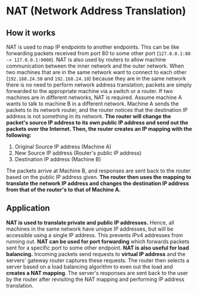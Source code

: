 # NAT (Network Address Translation)

## How it works
NAT is used to map IP endpoints to another endpoints. This can be like forwarding packets received from port 80 to some other port (`127.0.0.1:80 -> 127.0.0.1:9000`). NAT is also used by routers to allow machine communication between the inner network and the outer network. When two machines that are in the same network want to connect to each other (`192.168.24.50` and `192.168.24.10`) because they are in the same network there is no need to perform network address translation; packets are simply forwarded to the appropriate machine via a switch or a router. If two machines are in different networks, NAT is required. Assume machine A wants to talk to machine B in a different network. Machine A sends the packets to its network router, and the router notices that the destination IP address is not something in its network. **The router will change the packet's source IP address to its own public IP address and send out the packets over the Internet. Then, the router creates an IP mapping with the following:**
1. Original Source IP address (Machine A)
2. New Source IP address (Router's public IP address)
3. Destination IP address (Machine B)

The packets arrive at Machine B, and responses are sent back to the router based on the public IP address given. **The router then uses the mapping to translate the network IP address and changes the destination IP address from that of the router's to that of Machine A.**

## Application
**NAT is used to translate private and public IP addresses.** Hence, all machines in the same network have unique IP addresses, but will be accessible using a single IP address. This prevents IPv4 addresses from running out. **NAT can be used for port forwarding** which forwards packets sent for a specific port to some other endpoint. **NAT is also useful for load balancing.** Incoming packets send requests to **virtual IP address** and the servers' gateway router captures these requests. The router then selects a server based on a load balancing algorithm to even out the load and **creates a NAT mapping**. The server's responses are sent back to the user by the router after revisiting the NAT mapping and performing IP address translation.
